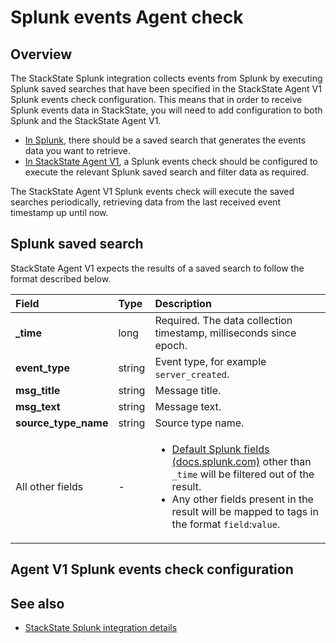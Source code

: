 # Splunk events Agent check

## Overview

The StackState Splunk integration collects events from Splunk by executing Splunk saved searches that have been specified in the StackState Agent V1 Splunk events check configuration. This means that in order to receive Splunk events data in StackState, you will need to add configuration to both Splunk and the StackState Agent V1.

* [In Splunk](#splunk-saved-search), there should be a saved search that generates the events data you want to retrieve.
* [In StackState Agent V1](#agent-v1-splunk-events-check-configuration), a Splunk events check should be configured to execute the relevant Splunk saved search and filter data as required.

The StackState Agent V1 Splunk events check will execute the saved searches periodically, retrieving data from the last received event timestamp up until now. 

## Splunk saved search

StackState Agent V1 expects the results of a saved search to follow the format described below. 

| Field | Type | Description |
| :--- | :--- | :--- |
| **\_time** | long | Required. The data collection timestamp, milliseconds since epoch. |
| **event\_type** | string | Event type, for example `server_created`. |
| **msg\_title** | string | Message title. |
| **msg\_text** | string | Message text. |
| **source\_type\_name** | string | Source type name. |
| All other fields | - | <ul><li>[Default Splunk fields \(docs.splunk.com\)](https://docs.splunk.com/Documentation/Splunk/6.5.2/Data/Aboutdefaultfields) other than `_time` will be filtered out of the result.</li><li>Any other fields present in the result will be mapped to tags in the format `field`:`value`.</li></ul> |




## Agent V1 Splunk events check configuration



## See also

* [StackState Splunk integration details](/stackpacks/integrations/new_splunk/splunk.md)